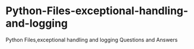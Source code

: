 # Python-Files-exceptional-handling-and-logging
Python Files,exceptional handling and logging Questions and Answers

